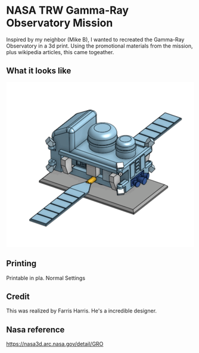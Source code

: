 # NASA TRW Gamma-Ray Observatory Mission

Inspired by my neighbor (Mike B), I wanted to recreated the Gamma-Ray Observatory in a 3d print.
Using the promotional materials from the mission, plus wikipedia articles, this came togeather.

## What it looks like
![alt text](https://github.com/glennswest/xray_observer/raw/master/xray_observer.gif "Xray Observatory Render")

## Printing
Printable in pla. Normal Settings

## Credit
This was realized by Farris Harris. He's a incredible designer. 

## Nasa reference
https://nasa3d.arc.nasa.gov/detail/GRO


